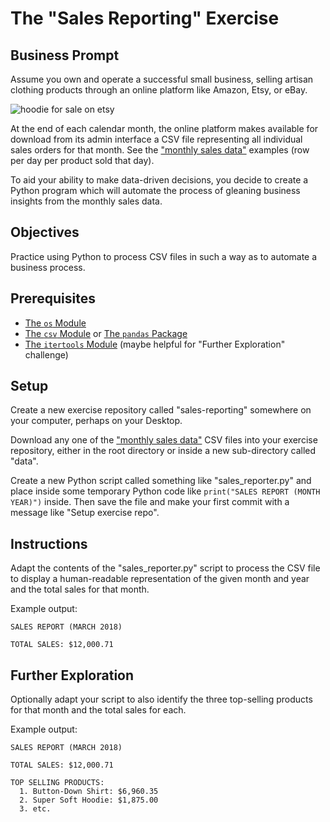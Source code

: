 # The "Sales Reporting" Exercise

## Business Prompt

Assume you own and operate a successful small business, selling artisan clothing products through an online platform like Amazon, Etsy, or eBay.

![hoodie for sale on etsy](https://user-images.githubusercontent.com/1328807/51781151-cb7a5300-20e2-11e9-863f-3b82aaa5f5a9.png)

At the end of each calendar month, the online platform makes available for download from its admin interface a CSV file representing all individual sales orders for that month. See the ["monthly sales data"](/data/monthly-sales) examples (row per day per product sold that day).

To aid your ability to make data-driven decisions, you decide to create a Python program which will automate the process of gleaning business insights from the monthly sales data.

## Objectives

Practice using Python to process CSV files in such a way as to automate a business process.

## Prerequisites

  + [The `os` Module]((/notes/python/modules/os.md))
  + [The `csv` Module](/notes/python/modules/csv.md) or [The `pandas` Package](/notes/python/packages/pandas.md)
  + [The `itertools` Module](/notes/python/modules/itertools.md) (maybe helpful for "Further Exploration" challenge)

## Setup

Create a new exercise repository called "sales-reporting" somewhere on your computer, perhaps on your Desktop.

Download any one of the ["monthly sales data"](/data/monthly-sales) CSV files into your exercise repository, either in the root directory or inside a new sub-directory called "data".

Create a new Python script called something like "sales_reporter.py" and place inside some temporary Python code like `print("SALES REPORT (MONTH YEAR)")` inside. Then save the file and make your first commit with a message like "Setup exercise repo".

## Instructions

Adapt the contents of the "sales_reporter.py" script to process the CSV file to display a human-readable representation of the given month and year and the total sales for that month.

Example output:

```
SALES REPORT (MARCH 2018)

TOTAL SALES: $12,000.71
```

## Further Exploration

Optionally adapt your script to also identify the three top-selling products for that month and the total sales for each.

Example output:

```
SALES REPORT (MARCH 2018)

TOTAL SALES: $12,000.71

TOP SELLING PRODUCTS:
  1. Button-Down Shirt: $6,960.35
  2. Super Soft Hoodie: $1,875.00
  3. etc.
```
